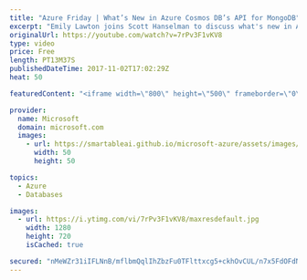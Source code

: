 ```yaml
---
title: "Azure Friday | What’s New in Azure Cosmos DB’s API for MongoDB"
excerpt: "Emily Lawton joins Scott Hanselman to discuss what's new in Azure Cosmos DB's API for Mongo DB, including new preview features such as support for the aggregation pipeline and unique indexes. They discuss tips and tricks for importing large backups using MongoDB Tools.  For more information, see:  Azure"
originalUrl: https://youtube.com/watch?v=7rPv3F1vKV8
type: video
price: Free
length: PT13M37S
publishedDateTime: 2017-11-02T17:02:29Z
heat: 50

featuredContent: "<iframe width=\"800\" height=\"500\" frameborder=\"0\" src=\"https://www.youtube.com/embed/7rPv3F1vKV8\" allow=\"accelerometer; autoplay; encrypted-media; gyroscope; picture-in-picture\" allowfullscreen></iframe>"

provider:
  name: Microsoft
  domain: microsoft.com
  images:
    - url: https://smartableai.github.io/microsoft-azure/assets/images/organizations/microsoft.com-50x50.jpg
      width: 50
      height: 50

topics:
  - Azure
  - Databases

images:
  - url: https://i.ytimg.com/vi/7rPv3F1vKV8/maxresdefault.jpg
    width: 1280
    height: 720
    isCached: true

secured: "nMeWZr31iIFLNnB/mflbmQqlIhZbzFu0TFlttxcg5+ckhOvCUL/n7x5FdOFdNZsx8L5/dMyeGFTcdEuxxwH8xbYvo+RSi0vUjn5QzQZWtx/5swxdTIQx7L8nq/cszwMwIUnFhIcuPn09PhKe+gsIWyRie2Alrj3GXNateqB4aHCVAMgzVjb/x0/JGuLa7NoqWw//Ib/5bXgjsl5Yxme1dqkSHSHw1erUrXwnrkQm0vazVFex9tGWIVtbi/NciGtdgFHP2CspWH7JYcKpZJK+KCj9aAhmJZWj6Hcl9XvgiLXjex4UrHdjXXYXSGOcejvdebIjEEnIMJv2u8ceBC9XFMawyCPA3r68Mxj/AdckXHauEWAfxrMTdzPgE3OK9SRg1ryxQaA0XjhSqeqHIh0z+9pEA4EN3hUPqv9q5a8HsGc=;oKa4Dn4CWAlL8z0kIA0dnw=="
---
```


